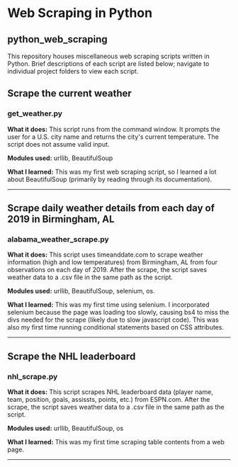 # Web Scraping in Python
## python_web_scraping
This repository houses miscellaneous web scraping scripts written in Python. Brief descriptions of each script are listed below; navigate to
individual project folders to view each script.


## Scrape the current weather
### get_weather.py
**What it does:** This script runs from the command window. It prompts the user for a U.S. city name and returns the city's current temperature.
The script does not assume valid input. 

**Modules used:** urllib, BeautifulSoup

**What I learned:** This was my first web scraping script, so I learned a lot about BeautifulSoup (primarily by reading through its 
documentation). 

---

## Scrape daily weather details from each day of 2019 in Birmingham, AL
### alabama_weather_scrape.py

**What it does:** This script uses timeanddate.com to scrape weather information (high and low temperatures) from Birmingham, AL
from four observations on each day of 2019. After the scrape, the script saves weather data to a .csv file in the same path as the script.

**Modules used:** urllib, BeautifulSoup, selenium, os. 

**What I learned:** This was my first time using selenium. I incorporated selenium because the page was loading too slowly, causing bs4
to miss the divs needed for the scrape (likely due to slow javascript code). This was also my first time running conditional statements 
based on CSS attributes. 

---

## Scrape the NHL leaderboard
### nhl_scrape.py

**What it does:** This script scrapes NHL leaderboard data (player name, team, position, goals, assissts, points, etc.) from ESPN.com. 
 After the scrape, the script saves weather data to a .csv file in the same path as the script.

**Modules used:** urllib, BeautifulSoup, os

**What I learned:** This was my first time scraping table contents from a web page. 

---

